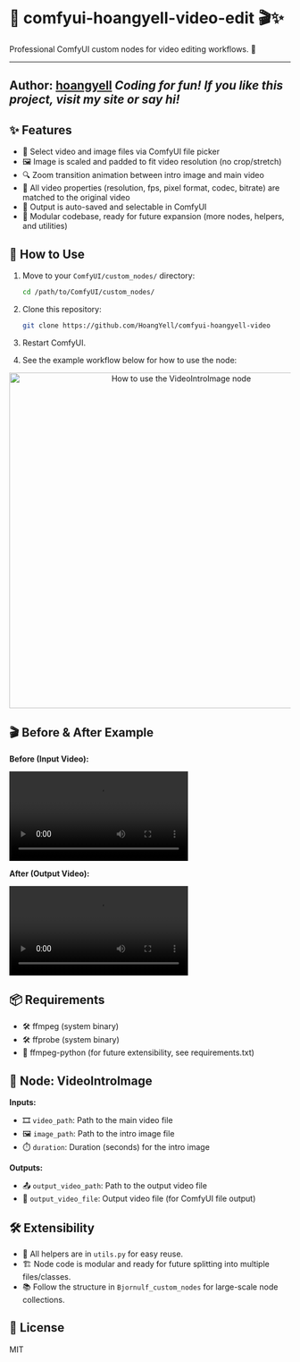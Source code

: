 # 🦙 comfyui-hoangyell-video-edit 🎬✨

Professional ComfyUI custom nodes for video editing workflows. 🚀

---

**Author:** [hoangyell](http://hoangyell.com/)
*Coding for fun! If you like this project, visit my site or say hi!*
-----------------------------------------------------------------------------------

## ✨ Features

- 📂 Select video and image files via ComfyUI file picker
- 🖼️ Image is scaled and padded to fit video resolution (no crop/stretch)
- 🔍 Zoom transition animation between intro image and main video
- 🎥 All video properties (resolution, fps, pixel format, codec, bitrate) are matched to the original video
- 💾 Output is auto-saved and selectable in ComfyUI
- 🧩 Modular codebase, ready for future expansion (more nodes, helpers, and utilities)


## 🚦 How to Use

1. Move to your `ComfyUI/custom_nodes/` directory:
   ```bash
   cd /path/to/ComfyUI/custom_nodes/
   ```
2. Clone this repository:
   ```bash
   git clone https://github.com/HoangYell/comfyui-hoangyell-video
   ```
3. Restart ComfyUI.

5. See the example workflow below for how to use the node:

<p align="center">
  <img src="workflow.png" alt="How to use the VideoIntroImage node" width="600"/>
</p>

## 🎬 Before & After Example

**Before (Input Video):**

<video src="input/goat.mp4" controls width="320"></video>

**After (Output Video):**

<video src="input/this_is_output.mp4" controls width="320"></video>

## 📦 Requirements

- 🛠️ ffmpeg (system binary)
- 🛠️ ffprobe (system binary)
- 🐍 ffmpeg-python (for future extensibility, see requirements.txt)

## 🧩 Node: VideoIntroImage

**Inputs:**

- 🎞️ `video_path`: Path to the main video file
- 🖼️ `image_path`: Path to the intro image file
- ⏱️ `duration`: Duration (seconds) for the intro image

**Outputs:**

- 📤 `output_video_path`: Path to the output video file
- 📁 `output_video_file`: Output video file (for ComfyUI file output)

## 🛠️ Extensibility

- 🧰 All helpers are in `utils.py` for easy reuse.
- 🏗️ Node code is modular and ready for future splitting into multiple files/classes.
- 📚 Follow the structure in `Bjornulf_custom_nodes` for large-scale node collections.

## 📄 License

MIT
